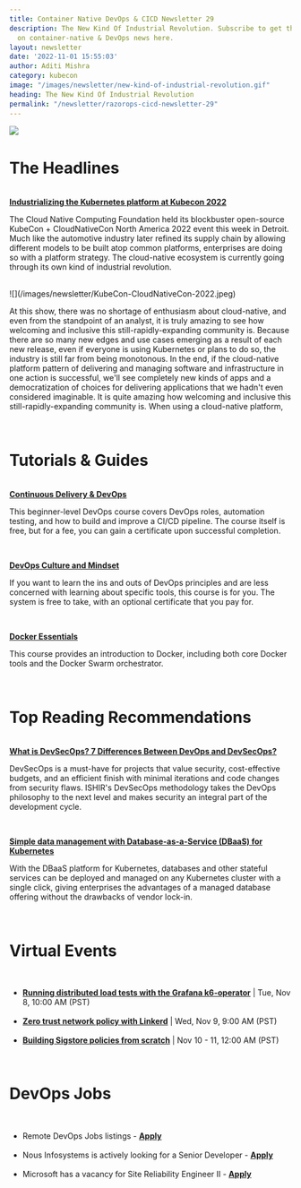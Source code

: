 ```yaml
---
title: Container Native DevOps & CICD Newsletter 29
description: The New Kind Of Industrial Revolution. Subscribe to get the latest updates
  on container-native & DevOps news here.
layout: newsletter
date: '2022-11-01 15:55:03'
author: Aditi Mishra
category: kubecon
image: "/images/newsletter/new-kind-of-industrial-revolution.gif"
heading: The New Kind Of Industrial Revolution
permalink: "/newsletter/razorops-cicd-newsletter-29"
---
```


![](/images/newsletter/new-kind-of-industrial-revolution.gif)
<br>

# The Headlines

<br>
<a href="https://siliconangle.com/2022/10/28/industrializing-kubernetes-platform-kubecon-2022/" target="_blank"><b>Industrializing the Kubernetes platform at Kubecon 2022</b></a>


The Cloud Native Computing Foundation held its blockbuster open-source KubeCon + CloudNativeCon North America 2022 event this week in Detroit. Much like the automotive industry later refined its supply chain by allowing different models to be built atop common platforms, enterprises are doing so with a platform strategy. The cloud-native ecosystem is currently going through its own kind of industrial revolution.

<br>
![](/images/newsletter/KubeCon-CloudNativeCon-2022.jpeg)
<br>

At this show, there was no shortage of enthusiasm about cloud-native, and even from the standpoint of an analyst, it is truly amazing to see how welcoming and inclusive this still-rapidly-expanding community is. Because there are so many new edges and use cases emerging as a result of each new release, even if everyone is using Kubernetes or plans to do so, the industry is still far from being monotonous. In the end, if the cloud-native platform pattern of delivering and managing software and infrastructure in one action is successful, we'll see completely new kinds of apps and a democratization of choices for delivering applications that we hadn't even considered imaginable. It is quite amazing how welcoming and inclusive this still-rapidly-expanding community is. When using a cloud-native platform,

<br>

# Tutorials & Guides

<br>
<a href="https://www.coursera.org/learn/uva-darden-continous-delivery-devops" target="_blank"><b>Continuous Delivery & DevOps</b></a>

This beginner-level DevOps course covers DevOps roles, automation testing, and how to build and improve a CI/CD pipeline. The course itself is free, but for a fee, you can gain a certificate upon successful completion.

<br>

<a href="https://www.coursera.org/learn/devops-culture-and-mindset" target="_blank"><b>DevOps Culture and Mindset</b></a>

If you want to learn the ins and outs of DevOps principles and are less concerned with learning about specific tools, this course is for you. The system is free to take, with an optional certificate that you pay for.

<br>

<a href="https://www.udemy.com/course/docker-essentials/" target="_blank"><b>Docker Essentials</b></a>

This course provides an introduction to Docker, including both core Docker tools and the Docker Swarm orchestrator.

<br>

# Top Reading Recommendations

<br>
<a href="https://securityboulevard.com/2022/10/what-is-devsecops-7-differences-between-devops-and-devsecops/" target="_blank"><b>What is DevSecOps? 7 Differences Between DevOps and DevSecOps?</b></a>

DevSecOps is a must-have for projects that value security, cost-effective budgets, and an efficient finish with minimal iterations and code changes from security flaws. ISHIR's DevSecOps methodology takes the DevOps philosophy to the next level and makes security an integral part of the development cycle.

<br>

<a href="https://emails.faun.dev/link/c/YT0yMDcxODYyMjAyNjQxNDIxNzgyJmM9bjN2NyZlPTE5MjgmYj0xMDM0OTMxMTc3JmQ9bjloMHMxaw==.-0tQlfGfxDuTo8tkxV6ZfrikNpZmFswiRRxuknFsMQg" target="_blank"><b>Simple data management with Database-as-a-Service (DBaaS) for Kubernetes</b></a>

With the DBaaS platform for Kubernetes, databases and other stateful services can be deployed and managed on any Kubernetes cluster with a single click, giving enterprises the advantages of a managed database offering without the drawbacks of vendor lock-in.

<br>

# Virtual Events

<br>

<ul>
	<li>
		<a href="https://community.cncf.io/events/details/cncf-cncf-online-programs-presents-cncf-live-webinar-running-distributed-load-tests-with-the-grafana-k6-operator/" target="_blank"><b>Running distributed load tests with the Grafana k6-operator</b></a> | Tue, Nov 8, 10:00 AM (PST)
	</li>
<br>
	<li>
			<a href="https://community.cncf.io/events/details/cncf-cncf-online-programs-presents-cloud-native-live-zero-trust-network-policy-with-linkerd/" target="_blank"><b>Zero trust network policy with Linkerd</b></a> | Wed, Nov 9, 9:00 AM (PST)
	</li>
	<br>
	<li>
			<a href="https://community.cncf.io/events/details/cncf-cncf-online-programs-presents-cncf-on-demand-webinar-building-sigstore-policies-from-scratch/" target="_blank"><b>Building Sigstore policies from scratch</b></a> | Nov 10 - 11, 12:00 AM (PST)
	</li>
</ul>

<br>
	

# DevOps Jobs
<br>

<ul>
<li>
	Remote DevOps Jobs listings - <a href="https://www.linkedin.com/jobs/search/?currentJobId=3333853727&f_WT=2&geoId=102713980&keywords=DEVOPS%20ENGINEER&location=India&refresh=true&lipi=urn%3Ali%3Apage%3Ad_flagship3_pulse_read%3BrEesFIaERZCLHDHcavAnpw%3D%3D" target="_blank"><b>Apply</b></a> 
	</li>
<br>	
	<li>
	Nous Infosystems is actively looking for a Senior Developer - <a href="https://www.linkedin.com/jobs/search/?currentJobId=3326533822&f_TPR=r604800&f_WT=3&geoId=102713980&keywords=DEVOPS%20ENGINEER&location=India&refresh=true&lipi=urn%3Ali%3Apage%3Ad_flagship3_pulse_read%3BrEesFIaERZCLHDHcavAnpw%3D%3D" target="_blank"><b>Apply</b></a> 
	</li>
<br>	
	<li>
	Microsoft has a vacancy for Site Reliability Engineer II - <a href="https://www.linkedin.com/jobs/view/3335792396/?alternateChannel=search&refId=5%2BrKzhig5Gt4iZ%2BTRAPyow%3D%3D&trackingId=F90h3nDmknSZlgvCPRy5eQ%3D%3D&lipi=urn%3Ali%3Apage%3Ad_flagship3_pulse_read%3BrEesFIaERZCLHDHcavAnpw%3D%3D" target="_blank"><b>Apply</b></a> 
	</li>
	</ul>
